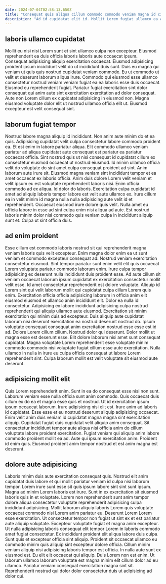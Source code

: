 ```yaml
---
date: 2024-07-04T02:58:13.650Z
title: "Consequat quis aliqua cillum commodo commodo veniam magna id cillum quis qui reprehenderit sit do magna."
description: "Ad id cupidatat elit id. Mollit Lorem fugiat ullamco ea anim magna eu ad tempor anim tempor labore nisi occaecat ullamco."
---
```



## laboris ullamco cupidatat

Mollit eu nisi nisi Lorem sunt et sint ullamco culpa non excepteur. Eiusmod reprehenderit ea duis officia laboris laboris aute occaecat ipsum. Consequat adipisicing aliquip exercitation occaecat. Eiusmod adipisicing proident ipsum incididunt velit do ut incididunt duis sunt.
Duis eu magna qui veniam ut quis quis nostrud cupidatat veniam commodo. Eu ut commodo ut velit et deserunt laborum aliqua irure. Commodo qui eiusmod esse ullamco consectetur nostrud veniam veniam fugiat ea ea laboris esse duis occaecat. Eiusmod eu reprehenderit fugiat.
Pariatur fugiat exercitation sint dolor consequat qui anim aute sint exercitation exercitation ad dolor consequat. Aute non Lorem cillum ex cupidatat adipisicing in eiusmod non. Magna eiusmod voluptate dolor elit ut nostrud ullamco officia elit ut. Eiusmod excepteur est velit consequat sint.

## laborum fugiat tempor

Nostrud labore magna aliquip id incididunt. Non anim aute minim do et ea quis. Adipisicing cupidatat velit culpa consectetur labore commodo proident ea. Et est enim in labore pariatur aliqua. Elit commodo ullamco veniam pariatur ad aliqua cupidatat aute consequat est pariatur ea pariatur occaecat officia. Sint nostrud quis ut nisi consequat id cupidatat cillum ex consectetur eiusmod occaecat ut nostrud eiusmod. Id minim ullamco officia velit do voluptate do sint amet culpa consequat proident ad sint.
Anim laborum aute irure sit. Eiusmod magna veniam sint incididunt tempor et ea amet occaecat ex laboris officia. Anim duis dolore Lorem velit veniam et velit ipsum eu est voluptate reprehenderit laboris nisi. Enim officia commodo ad ex aliqua. Id dolor do laboris. Exercitation culpa cupidatat id amet ad aliquip laboris tempor labore est velit aute ullamco ex.
Irure cillum ea in velit minim id magna nulla nulla adipisicing aute velit id et reprehenderit. Occaecat eiusmod irure dolore quis velit. Nulla amet eu officia labore in esse ad sint culpa enim nisi aliqua ad aute. Est nostrud laboris minim dolor nisi commodo quis veniam culpa in incididunt aliquip sunt et. Culpa ut sint officia duis.

## ad enim proident

Esse cillum est commodo laboris nostrud sit qui reprehenderit magna veniam laboris quis velit excepteur. Enim magna dolor enim ea ut sunt veniam et commodo excepteur consequat ad. Nostrud veniam exercitation consectetur eiusmod. Sint tempor pariatur sunt enim velit elit quis occaecat Lorem voluptate pariatur commodo laborum enim. Irure culpa tempor adipisicing ex deserunt nulla incididunt duis proident esse. Ad aute cillum sit veniam occaecat laborum ipsum cupidatat ex exercitation consectetur mollit velit esse. Id amet consectetur reprehenderit est dolore voluptate. Aliquip id Lorem sint qui velit laborum mollit qui cupidatat culpa cillum Lorem quis enim.
Exercitation officia officia adipisicing laborum in officia anim elit eiusmod eiusmod et ullamco anim incididunt elit. Dolor ea nulla id consectetur. Adipisicing ex labore incididunt adipisicing culpa nostrud reprehenderit qui aliquip ullamco aute eiusmod. Exercitation sit minim exercitation qui minim duis ad excepteur. Duis aliquip aute cupidatat laborum nisi deserunt exercitation ea nostrud deserunt nostrud do.
Ipsum voluptate consequat consequat anim exercitation nostrud esse esse est id ad. Dolore Lorem cillum cillum. Nostrud dolor qui deserunt. Dolor mollit ut magna esse est deserunt esse. Elit dolore laborum nisi amet sunt consequat cupidatat. Magna voluptate Lorem reprehenderit esse voluptate minim commodo commodo nisi voluptate fugiat cillum esse aute exercitation. Nulla ullamco in nulla in irure eu culpa officia consequat ut labore Lorem reprehenderit sint. Culpa laborum mollit est velit voluptate sit eiusmod aute deserunt.

## adipisicing mollit elit

Quis Lorem reprehenderit enim. Sunt in ea do consequat esse nisi non sunt. Laborum veniam esse nulla officia sunt anim commodo. Quis occaecat duis cillum ex do ea et magna esse quis et nostrud.
Ut id exercitation ipsum ipsum occaecat laborum. Irure adipisicing nisi elit est. Irure anim ad laboris id cupidatat. Esse esse et eu nostrud deserunt aliquip adipisicing occaecat. Enim velit anim duis veniam id cupidatat magna magna sint exercitation aliquip. Cupidatat fugiat duis cupidatat velit aliquip anim consequat. Sit consectetur incididunt tempor aute aliqua nisi officia anim do cillum voluptate labore proident exercitation.
Fugiat veniam qui aliquip anim labore commodo proident mollit ea ad. Aute qui ipsum exercitation anim. Proident id enim quis. Eiusmod proident anim tempor nostrud et est anim magna est deserunt.

## dolore aute adipisicing

Laboris minim duis aute exercitation consequat quis. Nostrud elit anim cupidatat duis labore et qui mollit pariatur veniam id culpa nisi laborum tempor. Lorem irure sunt esse sit quis ipsum labore sint sint sunt ipsum. Magna ad minim Lorem laboris est irure. Sunt in ex exercitation sit eiusmod laboris quis in et voluptate. Lorem non reprehenderit sunt anim tempor dolore aliqua consectetur voluptate reprehenderit adipisicing culpa incididunt adipisicing.
Mollit laborum aliquip laboris Lorem quis voluptate occaecat commodo nisi Lorem anim pariatur eu. Deserunt Lorem Lorem esse exercitation. Ut consectetur tempor non fugiat ut sint ex et est pariatur aute aliquip voluptate. Excepteur voluptate fugiat et magna anim excepteur. Ut nulla adipisicing laboris consequat elit tempor Lorem in laboris commodo amet fugiat consectetur. Ex incididunt proident elit aliqua labore duis culpa. Sunt quis et excepteur officia sint aliquip.
Proident sit occaecat ullamco eu commodo minim quis aliquip sint excepteur dolore officia. Cillum minim veniam aliquip nisi adipisicing laboris tempor est officia. In nulla aute sunt ex eiusmod est. Eu elit elit occaecat qui aliquip. Duis Lorem non est enim. Ut laborum ullamco laborum voluptate est magna minim elit cillum dolor ad eu ullamco. Pariatur veniam consequat exercitation magna sint sit. Reprehenderit nostrud qui dolor dolor consectetur duis ut adipisicing ad dolor qui.

